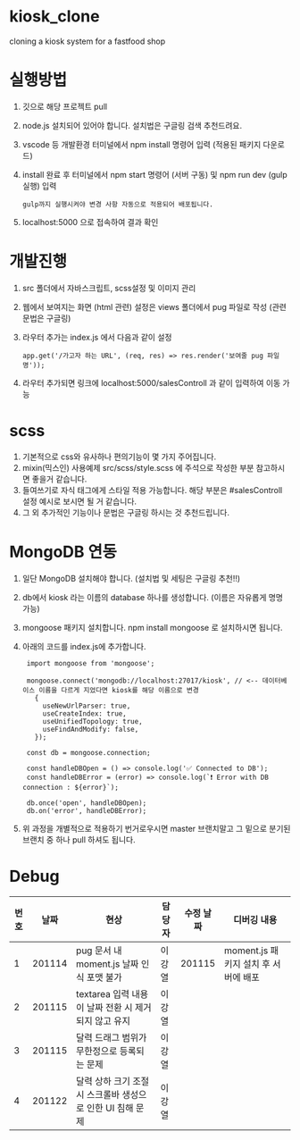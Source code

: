 # kiosk_clone

cloning a kiosk system for a fastfood shop

# 실행방법

1.  깃으로 해당 프로젝트 pull
2.  node.js 설치되어 있어야 합니다. 설치법은 구글링 검색 추천드려요.
3.  vscode 등 개발환경 터미널에서 npm install 명령어 입력 (적용된 패키지 다운로드)
4.  install 완료 후 터미널에서 npm start 명령어 (서버 구동) 및 npm run dev (gulp 실행) 입력

        gulp까지 실행시켜야 변경 사항 자동으로 적용되어 배포됩니다.

5.  localhost:5000 으로 접속하여 결과 확인

# 개발진행

1.  src 폴더에서 자바스크립트, scss설정 및 이미지 관리
2.  웹에서 보여지는 화면 (html 관련) 설정은 views 폴더에서 pug 파일로 작성 (관련 문법은 구글링)
3.  라우터 추가는 index.js 에서 다음과 같이 설정

        app.get('/가고자 하는 URL', (req, res) => res.render('보여줄 pug 파일명'));

4.  라우터 추가되면 링크에 localhost:5000/salesControll 과 같이 입력하여 이동 가능

# scss

1.  기본적으로 css와 유사하나 편의기능이 몇 가지 주어집니다.
2.  mixin(믹스인) 사용예제 src/scss/style.scss 에 주석으로 작성한 부분 참고하시면 좋을거 같습니다.
3.  들여쓰기로 자식 태그에게 스타일 적용 가능합니다. 해당 부분은 #salesControll 설정 예시로 보시면 될 거 같습니다.
4.  그 외 추가적인 기능이나 문법은 구글링 하시는 것 추천드립니다.

# MongoDB 연동

1. 일단 MongoDB 설치해야 합니다. (설치법 및 세팅은 구글링 추천!!)
2. db에서 kiosk 라는 이름의 database 하나를 생성합니다. (이름은 자유롭게 명명 가능)
3. mongoose 패키지 설치합니다. npm install mongoose 로 설치하시면 됩니다.
4. 아래의 코드를 index.js에 추가합니다.

        import mongoose from 'mongoose';
        
        mongoose.connect('mongodb://localhost:27017/kiosk', // <-- 데이터베이스 이름을 다르게 지었다면 kiosk를 해당 이름으로 변경
          {
            useNewUrlParser: true,
            useCreateIndex: true,
            useUnifiedTopology: true,
            useFindAndModify: false,
          });

        const db = mongoose.connection;

        const handleDBOpen = () => console.log('✅ Connected to DB');
        const handleDBError = (error) => console.log(`❗ Error with DB connection : ${error}`);

        db.once('open', handleDBOpen);
        db.on('error', handleDBError);
        
5. 위 과정을 개별적으로 적용하기 번거로우시면 master 브랜치말고 그 밑으로 분기된 브랜치 중 하나 pull 하셔도 됩니다.

# Debug

| 번호 | 날짜   | 현상                                                       | 담당자 | 수정 날짜 | 디버깅 내용                          |
| ---- | ------ | ---------------------------------------------------------- | ------ | --------- | ------------------------------------ |
| 1    | 201114 | pug 문서 내 moment.js 날짜 인식 포맷 불가                  | 이강열 | 201115    | moment.js 패키지 설치 후 서버에 배포 |
| 2    | 201115 | textarea 입력 내용이 날짜 전환 시 제거되지 않고 유지       | 이강열 |           |
| 3    | 201115 | 달력 드래그 범위가 무한정으로 등록되는 문제                | 이강열 |           |
| 4    | 201122 | 달력 상하 크기 조절 시 스크롤바 생성으로 인한 UI 침해 문제 | 이강열 |           |
